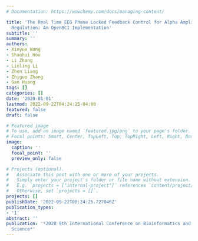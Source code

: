 ```yaml
---
# Documentation: https://wowchemy.com/docs/managing-content/

title: 'The Real Time EEG Phase Locked Feedback Control for Alpha Amplitude and Frequency
  Regulation: An OpenBCI Implementation'
subtitle: ''
summary: ''
authors:
- Xinyue Wang
- Shaohui Hou
- Li Zhang
- Linling Li
- Zhen Liang
- Zhiguo Zhang
- Gan Huang
tags: []
categories: []
date: '2020-01-01'
lastmod: 2022-09-22T04:24:25-04:00
featured: false
draft: false

# Featured image
# To use, add an image named `featured.jpg/png` to your page's folder.
# Focal points: Smart, Center, TopLeft, Top, TopRight, Left, Right, BottomLeft, Bottom, BottomRight.
image:
  caption: ''
  focal_point: ''
  preview_only: false

# Projects (optional).
#   Associate this post with one or more of your projects.
#   Simply enter your project's folder or file name without extension.
#   E.g. `projects = ["internal-project"]` references `content/project/deep-learning/index.md`.
#   Otherwise, set `projects = []`.
projects: []
publishDate: '2022-09-22T08:24:25.727046Z'
publication_types:
- '1'
abstract: ''
publication: '*2020 9th International Conference on Bioinformatics and Biomedical
  Science*'
---
```

